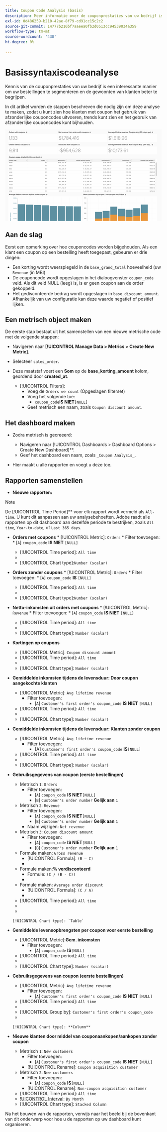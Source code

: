 ```yaml
---
title: Coupon Code Analysis (basis)
description: Meer informatie over de couponprestaties van uw bedrijf is een interessante manier om uw bestellingen te segmenteren en de gewoonten van klanten beter te begrijpen.
exl-id: 0d486259-b210-42ae-8f79-cd91cc15c2c2
source-git-commit: 14777b216bf7aaeea0fb2d0513cc94539034a359
workflow-type: tm+mt
source-wordcount: '438'
ht-degree: 0%

---
```


# Basissyntaxiscodeanalyse

Kennis van de couponprestaties van uw bedrijf is een interessante manier om uw bestellingen te segmenteren en de gewoonten van klanten beter te begrijpen.

In dit artikel worden de stappen beschreven die nodig zijn om deze analyse te maken, zodat u kunt zien hoe klanten met coupon het gebruik van afzonderlijke couponcodes uitvoeren, trends kunt zien en het gebruik van afzonderlijke couponcodes kunt bijhouden.

![](../../assets/coupon_analysis_dash_720.png)<!--{: width="807" height="471"}-->

## Aan de slag

Eerst een opmerking over hoe couponcodes worden bijgehouden. Als een klant een coupon op een bestelling heeft toegepast, gebeuren er drie dingen:

* Een korting wordt weerspiegeld in de `base_grand_total` hoeveelheid (uw `Revenue` (in MBI)
* De couponcode wordt opgeslagen in het dialoogvenster `coupon_code` veld. Als dit veld NULL (leeg) is, is er geen coupon aan de order gekoppeld.
* Het gedisconteerde bedrag wordt opgeslagen in `base_discount_amount`. Afhankelijk van uw configuratie kan deze waarde negatief of positief lijken.

## Een metrisch object maken

De eerste stap bestaat uit het samenstellen van een nieuwe metrische code met de volgende stappen:

* Navigeren naar **[!UICONTROL Manage Data > Metrics > Create New Metric]**.

* Selecteer `sales_order`.
* Deze maatstaf voert een **Som** op de **base_korting_amount** kolom, geordend door **created_at**.
   * [!UICONTROL Filters]:
      * Voeg de `Orders we count` (Opgeslagen filterset)
      * Voeg het volgende toe:
         * `coupon_code`**IS NIET**`[NULL]`
      * Geef metrisch een naam, zoals `Coupon discount amount`.

## Het dashboard maken

* Zodra metrisch is gecreeerd:
   * Navigeren naar [!UICONTROL Dashboards > Dashboard Options > Create New Dashboard]**.
   * Geef het dashboard een naam, zoals `_Coupon Analysis_`.

* Hier maakt u alle rapporten en voegt u deze toe.

## Rapporten samenstellen

* **Nieuwe rapporten:**

>[!NOTE]
>
>De [!UICONTROL Time Period]** voor elk rapport wordt vermeld als `All-time`. U kunt dit aanpassen aan uw analysebehoeften. Adobe raadt alle rapporten op dit dashboard aan dezelfde periode te bestrijken, zoals `All time`, `Year-to-date`, of `Last 365 days`.

* **Orders met coupons**
   * 
      [!UICONTROL Metric]: `Orders`
      * Filter toevoegen:
         * [`A`] `coupon_code` **IS NIET** `[NULL]`
   * [!UICONTROL Time period]: `All time`
   * 
      [!UICONTROL Interval]: `None`
   * [!UICONTROL Chart type]:`Number (scalar)`


* **Orders zonder coupons**
   * 
      [!UICONTROL Metric]: `Orders`
      * Filter toevoegen:
         * [`A`] `coupon_code` **IS** `[NULL]`
   * [!UICONTROL Time period]: `All time`
   * 
      [!UICONTROL Interval]: `None`
   * [!UICONTROL Chart type]:`Number (scalar)`


* **Netto-inkomsten uit orders met coupons**
   * 
      [!UICONTROL Metric]: `Revenue`
      * Filter toevoegen:
         * [`A`] `coupon_code` **IS NIET** `[NULL]`
   * [!UICONTROL Time period]: `All time`
   * 
      [!UICONTROL Interval]: `None`
   * [!UICONTROL Chart type]: `Number (scalar)`


* **Kortingen op coupons**
   * [!UICONTROL Metric]: `Coupon discount amount`
   * [!UICONTROL Time period]: `All time`
   * 
      [!UICONTROL Interval]: `None`
   * [!UICONTROL Chart type]: `Number (scalar)`

* **Gemiddelde inkomsten tijdens de levensduur: Door coupon aangekochte klanten**
   * [!UICONTROL Metric]: `Avg lifetime revenue`
      * Filter toevoegen:
         * [`A`] `Customer's first order's coupon_code` **IS NIET** `[NULL]`
   * [!UICONTROL Time period]: `All time`
   * 
      [!UICONTROL Interval]: `None`
   * [!UICONTROL Chart type]: `Number (scalar)`


* **Gemiddelde inkomsten tijdens de levensduur: Klanten zonder coupon**
   * [!UICONTROL Metric]: `Avg lifetime revenue`
      * Filter toevoegen:
         * [A] `Customer's first order's coupon_code` **IS**`[NULL]`
   * [!UICONTROL Time period]: `All time`
   * 
      [!UICONTROL Interval]: `None`
   * [!UICONTROL Chart type]: `Number (scalar)`


* **Gebruiksgegevens van coupon (eerste bestellingen)**
   * Metrisch `1`: `Orders`
      * Filter toevoegen:
         * [`A`] `coupon_code` **IS NIET**`[NULL]`
         * [`B`] `Customer's order number` **Gelijk aan** `1`
   * Metrisch `2`: `Revenue`
      * Filter toevoegen:
         * [`A`] `coupon_code` **IS NIET**`[NULL]`
         * [`B`] `Customer's order number` **Gelijk aan** `1`
      * Naam wijzigen:  `Net revenue`
   * Metrisch `3`: `Coupon discount amount`
      * Filter toevoegen:
         * [`A`] `coupon_code` **IS NIET**`[NULL]`
         * [`B`] `Customer's order number` **Gelijk aan** `1`
   * Formule maken: `Gross revenue`
      * [!UICONTROL Formula]: `(B – C)`
      * 
         [!UICONTROL Format]: `Currency`
   * Formule maken:**% verdisconteerd**
      * Formule: `(C / (B - C))`
      * 
         [!UICONTROL Format]: `Percentage`
   * Formule maken: `Average order discount`
      * [!UICONTROL Formula]: `(C / A)`
      * 
         [!UICONTROL Format]: `Percentage`
   * [!UICONTROL Time period]: `All time`
   * 
      [!UICONTROL Interval]: `None`
   * 

      [!UICONTROL Chart type]: `Table`








* **Gemiddelde levensopbrengsten per coupon voor eerste bestelling**
   * [!UICONTROL Metric]:**Gem. inkomsten**
      * Filter toevoegen:
         * [`A`] `coupon_code` **IS**`[NULL]`
   * [!UICONTROL Time period]: `All time`
   * 
      [!UICONTROL Interval]: `None`
   * [!UICONTROL Chart type]: `Number (scalar)`


* **Gebruiksgegevens van coupon (eerste bestellingen)**
   * [!UICONTROL Metric]: `Avg lifetime revenue`
      * Filter toevoegen:
         * [`A`] `Customer's first order's coupon_code` **IS NIET** `[NULL]`
   * [!UICONTROL Time period]: `All time`
   * 
      [!UICONTROL Interval]: `None`
   * [!UICONTROL Group by]: `Customer's first order's coupon_code`
   * 

      [!UICONTROL Chart type]: **Column**


* **Nieuwe klanten door middel van couponaankopen/aankopen zonder coupon**
   * Metrisch `1`: `New customers`
      * Filter toevoegen:
         * [`A`] `Customer's first order's coupon_code` **IS NIET** `[NULL]`
      * [!UICONTROL Rename]: `Coupon acquisition customer`
   * Metrisch `2`: `New customers`
      * Filter toevoegen:
         * [`A`] `coupon_code` **IS**`[NULL]`
      * [!UICONTROL Rename]: `Non-coupon acquisition customer`
   * [!UICONTROL Time period]: `All time`
   * [!UICONTROL Interval]: `By Month`
   * [!UICONTROL Chart type]: `Stacked Column`





Na het bouwen van de rapporten, verwijs naar het beeld bij de bovenkant van dit onderwerp voor hoe u de rapporten op uw dashboard kunt organiseren.
